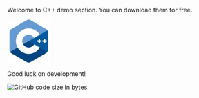 <h align="center">Welcome to C++ demo section. You can download them for free.</h>
<p align="left"> <a href="https://cpp-lang.net/" target="_blank" rel="noreferrer"> <img src="https://raw.githubusercontent.com/devicons/devicon/master/icons/cplusplus/cplusplus-original.svg" alt="cplusplus" width="100" height="100"/> </a> </p>
<h align="center">Good luck on development!</h>

![GitHub code size in bytes](https://img.shields.io/github/languages/code-size/997c/C--)
